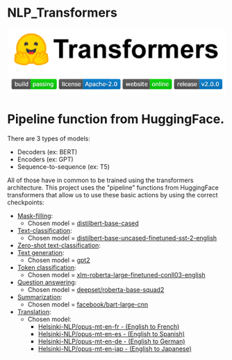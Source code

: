 # NLP_Transformers 
![Screenshot from 2023-03-03 10-42-12.png](Screenshot%20from%202023-03-03%2010-42-12.png)
# Pipeline function from HuggingFace.

There are 3 types of models:
- Decoders (ex: BERT)
- Encoders (ex: GPT)
- Sequence-to-sequence (ex: T5)

All of those have in common to be trained using the transformers architecture.
This project uses the "pipeline" functions from HuggingFace transformers that allow us to use these basic 
actions by using the correct checkpoints:
- [Mask-filling](https://github.com/Tiago-B-C-Reis/NLP_Transformers/blob/c6dc674c14153db0133982ff9bb51373ad81b44d/Transformers.py#L91-L96):
  - Chosen model = [distilbert-base-cased](https://huggingface.co/distilbert-base-cased)
- [Text-classification](https://github.com/Tiago-B-C-Reis/NLP_Transformers/blob/c6dc674c14153db0133982ff9bb51373ad81b44d/Transformers.py#L97-L102):
  - Chosen model = [distilbert-base-uncased-finetuned-sst-2-english ](https://huggingface.co/distilbert-base-uncased-finetuned-sst-2-english)
- [Zero-shot text-classification](https://github.com/Tiago-B-C-Reis/NLP_Transformers/blob/c6dc674c14153db0133982ff9bb51373ad81b44d/Transformers.py#L103-L111): 
- [Text generation](https://github.com/Tiago-B-C-Reis/NLP_Transformers/blob/c6dc674c14153db0133982ff9bb51373ad81b44d/Transformers.py#L112-L122):
  - Chosen model = [gpt2](https://huggingface.co/gpt2)
- [Token classification](https://github.com/Tiago-B-C-Reis/NLP_Transformers/blob/c6dc674c14153db0133982ff9bb51373ad81b44d/Transformers.py#L123-L129):
  - Chosen model = [xlm-roberta-large-finetuned-conll03-english](https://huggingface.co/xlm-roberta-large-finetuned-conll03-english)
- [Question answering](https://github.com/Tiago-B-C-Reis/NLP_Transformers/blob/c6dc674c14153db0133982ff9bb51373ad81b44d/Transformers.py#L130-L141):
  - Chosen model = [deepset/roberta-base-squad2](https://huggingface.co/deepset/roberta-base-squad2)
- [Summarization](https://github.com/Tiago-B-C-Reis/NLP_Transformers/blob/c6dc674c14153db0133982ff9bb51373ad81b44d/Transformers.py#L142-L147):
  - Chosen model = [facebook/bart-large-cnn](https://huggingface.co/facebook/bart-large-cnn)
- [Translation](https://github.com/Tiago-B-C-Reis/NLP_Transformers/blob/c6dc674c14153db0133982ff9bb51373ad81b44d/Transformers.py#L148-L153):
  - Chosen model:
    - [Helsinki-NLP/opus-mt-en-fr - (English to French)](https://huggingface.co/Helsinki-NLP/opus-mt-en-fr)
    - [Helsinki-NLP/opus-mt-en-es - (English to Spanish)](https://huggingface.co/Helsinki-NLP/opus-mt-en-es)
    - [Helsinki-NLP/opus-mt-en-de - (English to German)](https://huggingface.co/Helsinki-NLP/opus-mt-de-en)
    - [Helsinki-NLP/opus-mt-en-jap - (English to Japanese)](https://huggingface.co/Helsinki-NLP/opus-mt-en-jap)


